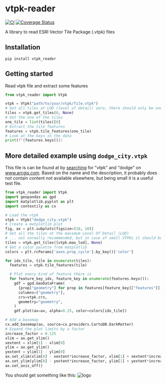 # vtpk-reader

[![CI](https://github.com/kshklovsky/vtpk-reader/actions/workflows/ci.yml/badge.svg)](https://github.com/kshklovsky/vtpk-reader/actions/workflows/ci.yml)
[![Coverage Status](https://coveralls.io/repos/github/kshklovsky/vtpk-reader/badge.svg?branch=main)](https://coveralls.io/github/kshklovsky/vtpk-reader?branch=main)

A library to read ESRI Vector Tile Package (.vtpk) files

## Installation
```
pip install vtpk_reader
```

## Getting started
Read vtpk file and extract some features

```Python
from vtpk_reader import Vtpk

vtpk = Vtpk("path/to/your/vtpk/file.vtpk")
# Get all tiles at LOD (level of detail) zero, there should only be one tiles
tiles = vtpk.get_tiles(0, None)  
# Get the one of the tiles
one_tile = list(tiles)[0]
# Extract the tile features
features = vtpk.tile_features(one_tile)
# Look at the keys in the data
print(f"{features.keys()})
```

## More detailed example using `dodge_city.vtpk`

This file is can be found at by [searching](https://www.arcgis.com/home/search.html?searchTerm=dodge+vtpk#content) for "vtpk" and "dodge" on www.arcgis.com. Based on the name and the description, it probably does not contain content not available elsewhere, but being small it is a useful test file.

```python
from vtpk_reader import Vtpk
import geopandas as gpd
import matplotlib.pyplot as plt
import contextily as cx

# Load the vtpk
vtpk = Vtpk("dodge_city.vtpk")
# Create a matplotlib plot
fig, ax = plt.subplots(figsize=(10, 10))
# Get all the tiles at the maximum Level Of Detail (LOD)
# ... not normally recommended, but in case of small VTPKs it should be OK?
tiles = vtpk.get_tiles([vtpk.max_lod], None)
# Get a color palette from matplotlib
colors = plt.rcParams['axes.prop_cycle'].by_key()['color']

for idx_tile, tile in enumerate(tiles):
  features = vtpk.tile_features(tile)

  # Plot every kind of feature there is
  for feature_key_idx, feature_key in enumerate(features.keys()):
    gdf = gpd.GeoDataFrame(
      [prop["geometry"] for prop in features[feature_key]["features"]], 
      columns=["geometry"],
      crs=vtpk.crs, 
      geometry="geometry",
    )
    gdf.plot(ax=ax, alpha=0.25, color=colors[idx_tile])

# Add a basemap
cx.add_basemap(ax, source=cx.providers.CartoDB.DarkMatter)
# Expand the plot limits by a factor
increase_factor = 0.125
xlim = ax.get_xlim() 
xextent = xlim[1] - xlim[0]
ylim = ax.get_ylim() 
yextent = ylim[1] - ylim[0]
ax.set_xlim(xlim[0] - xextent*increase_factor, xlim[1] + xextent*increase_factor/2)
ax.set_ylim(ylim[0] - yextent*increase_factor, ylim[1] + yextent*increase_factor/2)
ax.set_axis_off()
```

You should get something like this:
![logo](sample.png)

